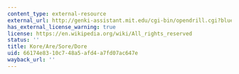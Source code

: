 ```yaml
---
content_type: external-resource
external_url: http://genki-assistant.mit.edu/cgi-bin/opendrill.cgi?blueprintid=269
has_external_license_warning: true
license: https://en.wikipedia.org/wiki/All_rights_reserved
status: ''
title: Kore/Are/Sore/Dore
uid: 66174e83-10c7-48a5-afd4-a7fd07ac647e
wayback_url: ''
---
```

